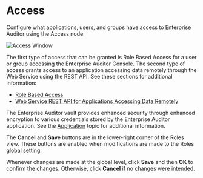 # Access

Configure what applications, users, and groups have access to Enterprise Auditor using the Access
node

![Access Window](/img/versioned_docs/directorymanager_11.0/directorymanager/admincenter/datasource/excel_-_one_drive.webp)

The first type of access that can be granted is Role Based Access for a user or group accessing the
Enterprise Auditor Console. The second type of access grants access to an application accessing data
remotely through the Web Service using the REST API. See these sections for additional information:

- [Role Based Access](/docs/accessanalyzer/11.6/admin/settings/access/rolebased/overview.md)
- [Web Service REST API for Applications Accessing Data Remotely](/docs/accessanalyzer/11.6/admin/settings/access/restapi/overview.md)

The Enterprise Auditor vault provides enhanced security through enhanced encryption to various
credentials stored by the Enterprise Auditor application. See the
[Application](/docs/accessanalyzer/11.6/admin/settings/application/overview.md)
topic for additional information.

The **Cancel** and **Save** buttons are in the lower-right corner of the Roles view. These buttons
are enabled when modifications are made to the Roles global setting.

Whenever changes are made at the global level, click **Save** and then **OK** to confirm the
changes. Otherwise, click **Cancel** if no changes were intended.
